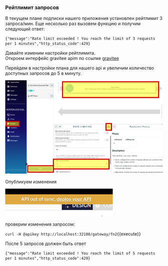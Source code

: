 ### Рейтлимит запросов

В текущем плане подписки нашего приложения установлен рейтлимит 3 запроса/мин. Еще несколько раз вызовем функцию и получим следующий ответ:
```
{"message":"Rate limit exceeded ! You reach the limit of 3 requests per 1 minutes","http_status_code":429}
```
Давайте изменим настройки рейтлимита.  
Откроем интерфейс gravitee apim по ссылке [gravitee ](https://[[HOST_SUBDOMAIN]]-32100-[[KATACODA_HOST]].environments.katacoda.com/)  

Перейдем в настройки плана для нашего api и увеличим количество доступных запросов до 5 в минуту.

![App_](./assets/openapi5-3.png) 

Опубликуем изменения

![App_](./assets/openapi5-4.png) 

проверим изменения запросом:

`curl -H @apikey http://localhost:32100/gateway/fn2`{{execute}}


После 5 запросов должен быть ответ

```
{"message":"Rate limit exceeded ! You reach the limit of 5 requests per 1 minutes","http_status_code":429}
```